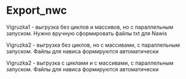 # Export_nwc
Vigruzka1 - выгрузка без циклов и массивов, но с параллельным запуском. Нужно вручную сформировать файлы txt для Nawis

Vigruzka2 - выгрузка без циклов, но с массивами, с параллельным запуском. Файлы для нависа формируются автоматически

Vigruzka2 - выгрузка с циклами и с массивами, с параллельным запуском. Файлы для нависа формируются автоматически
